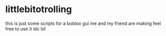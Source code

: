 # littlebitotrolling
this is just some scripts for a boblox gui me and my friend are making
feel free to use it idc lol
